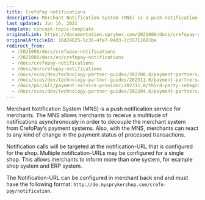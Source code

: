 ```yaml
---
title: CrefoPay notifications
description: Merchant Notification System (MNS) is a push notification service for merchants that CrefoPay module uses.
last_updated: Jun 16, 2021
template: concept-topic-template
originalLink: https://documentation.spryker.com/2021080/docs/crefopay-notifications
originalArticleId: 16d24825-5c36-4fa7-94d3-2c55711881ba
redirect_from:
  - /2021080/docs/crefopay-notifications
  - /2021080/docs/en/crefopay-notifications
  - /docs/crefopay-notifications
  - /docs/en/crefopay-notifications
  - /docs/scos/dev/technology-partner-guides/202200.0/payment-partners/crefopay/crefopay-notifications.html
  - /docs/scos/dev/technology-partner-guides/202311.0/payment-partners/crefopay/crefopay-notifications.html
  - /docs/pbc/all/payment-service-provider/202311.0/third-party-integrations/crefopay/crefopay-notifications.html
  - /docs/scos/dev/technology-partner-guides/202204.0/payment-partners/crefopay/crefopay-notifications.html
---
```


Merchant Notification System (MNS) is a push notification service for merchants. The MNS allows merchants to receive a multitude of notifications asynchronously in order to decouple the merchant system from CrefoPay’s payment systems. Also, with the MNS, merchants can react to any kind of change in the payment status of processed transactions.

Notification calls will be targeted at the notification-URL that is configured for the shop. Multiple notification-URLs may be configured for a single shop. This allows merchants to inform more than one system, for example shop system and ERP system.

The Notification-URL can be configured in merchant back end and must have the following format: `http://de.mysprykershop.com/crefo-pay/notification`.
